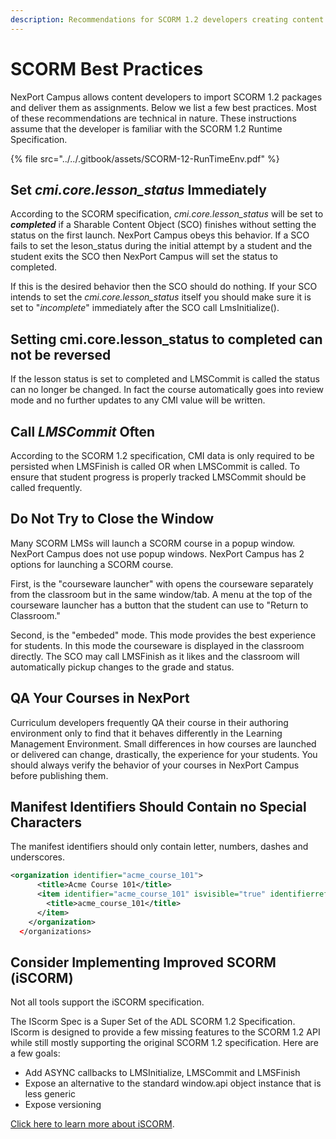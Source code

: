 ```yaml
---
description: Recommendations for SCORM 1.2 developers creating content for NexPort Campus
---
```


# SCORM Best Practices

NexPort Campus allows content developers to import SCORM 1.2 packages and deliver them as assignments. Below we list a few best practices. Most of these recommendations are technical in nature. These instructions assume that the developer is familiar with the SCORM 1.2 Runtime Specification.

{% file src="../../.gitbook/assets/SCORM-12-RunTimeEnv.pdf" %}

## Set _cmi.core.lesson\_status_ Immediately

According to the SCORM specification, _cmi.core.lesson\_status_ will be set to _**completed**_ if a Sharable Content Object (SCO) finishes without setting the status on the first launch. NexPort Campus obeys this behavior. If a SCO fails to set the leson\_status during the initial attempt by a student and the student exits the SCO then NexPort Campus will set the status to completed.

If this is the desired behavior then the SCO should do nothing. If your SCO intends to set the _cmi.core.lesson\_status_ itself you should make sure it is set to "_incomplete_" immediately after the SCO call LmsInitialize().

## Setting cmi.core.lesson\_status to completed can not be reversed

If the lesson status is set to completed and LMSCommit is called the status can no longer be changed. In fact the course automatically goes into review mode and no further updates to any CMI value will be written.

## Call _LMSCommit_ Often

According to the SCORM 1.2 specification, CMI data is only required to be persisted when LMSFinish is called OR when LMSCommit is called. To ensure that student progress is properly tracked LMSCommit should be called frequently.

## Do Not Try to Close the Window

Many SCORM LMSs will launch a SCORM course in a popup window. NexPort Campus does not use popup windows. NexPort Campus has 2 options for launching a SCORM course.

First, is the "courseware launcher" with opens the courseware separately from the classroom but in the same window/tab. A menu at the top of the courseware launcher has a button that the student can use to "Return to Classroom."

Second, is the "embeded" mode. This mode provides the best experience for students. In this mode the courseware is displayed in the classroom directly. The SCO may call LMSFinish as it likes and the classroom will automatically pickup changes to the grade and status.

## QA Your Courses in NexPort

Curriculum developers frequently QA their course in their authoring environment only to find that it behaves differently in the Learning Management Environment. Small differences in how courses are launched or delivered can change, drastically, the experience for your students. You should always verify the behavior of your courses in NexPort Campus before publishing them.

## Manifest Identifiers Should Contain no Special Characters

The manifest identifiers should only contain letter, numbers, dashes and underscores.

```xml
<organization identifier="acme_course_101">
      <title>Acme Course 101</title>
      <item identifier="acme_course_101" isvisible="true" identifierref="__6pvVJupxRfVhiv_RES">
        <title>acme_course_101</title>
      </item>
    </organization>
  </organizations>
```

## Consider Implementing Improved SCORM (iSCORM)

Not all tools support the iSCORM specification.

The IScorm Spec is a Super Set of the ADL SCORM 1.2 Specification. IScorm is designed to provide a few missing features to the SCORM 1.2 API while still mostly supporting the original SCORM 1.2 specification. Here are a few goals:

* Add ASYNC callbacks to LMSInitialize, LMSCommit and LMSFinish
* Expose an alternative to the standard window.api object instance that is less generic
* Expose versioning

[Click here to learn more about iSCORM](http://localhost:5000/o/8jter5exvHg3A0oWSmxn/s/X48Kz2UK6EcOyV7eH5PZ/).
